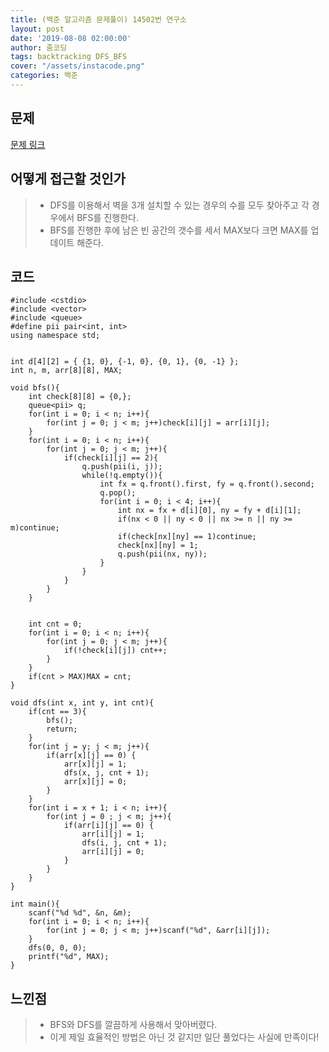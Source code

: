 ```yaml
---
title: (백준 알고리즘 문제풀이) 14502번 연구소
layout: post
date: '2019-08-08 02:00:00'
author: 줌코딩
tags: backtracking DFS_BFS
cover: "/assets/instacode.png"
categories: 백준
---
```


## 문제

[문제 링크](https://www.acmicpc.net/problem/14502)

## 어떻게 접근할 것인가

>* DFS를 이용해서 벽을 3개 설치할 수 있는 경우의 수를 모두 찾아주고 각 경우에서 BFS를 진행한다.
>* BFS를 진행한 후에 남은 빈 공간의 갯수를 세서 MAX보다 크면 MAX를 업데이트 해준다.

## 코드

    #include <cstdio>
    #include <vector>
    #include <queue>
    #define pii pair<int, int>
    using namespace std;


    int d[4][2] = { {1, 0}, {-1, 0}, {0, 1}, {0, -1} };
    int n, m, arr[8][8], MAX;

    void bfs(){
        int check[8][8] = {0,};
        queue<pii> q;
        for(int i = 0; i < n; i++){
            for(int j = 0; j < m; j++)check[i][j] = arr[i][j];
        }
        for(int i = 0; i < n; i++){
            for(int j = 0; j < m; j++){
                if(check[i][j] == 2){
                    q.push(pii(i, j));
                    while(!q.empty()){
                        int fx = q.front().first, fy = q.front().second;
                        q.pop();
                        for(int i = 0; i < 4; i++){
                            int nx = fx + d[i][0], ny = fy + d[i][1];
                            if(nx < 0 || ny < 0 || nx >= n || ny >= m)continue;
                            if(check[nx][ny] == 1)continue;
                            check[nx][ny] = 1;
                            q.push(pii(nx, ny));
                        }
                    }
                }       
            }
        }
        
        
        int cnt = 0;
        for(int i = 0; i < n; i++){
            for(int j = 0; j < m; j++){
                if(!check[i][j]) cnt++;
            }
        }
        if(cnt > MAX)MAX = cnt;
    }

    void dfs(int x, int y, int cnt){
        if(cnt == 3){
            bfs();
            return;
        }
        for(int j = y; j < m; j++){
            if(arr[x][j] == 0) {
                arr[x][j] = 1;
                dfs(x, j, cnt + 1);
                arr[x][j] = 0;
            }
        }
        for(int i = x + 1; i < n; i++){
            for(int j = 0 ; j < m; j++){
                if(arr[i][j] == 0) {
                    arr[i][j] = 1;
                    dfs(i, j, cnt + 1);
                    arr[i][j] = 0;
                }
            }
        }
    }

    int main(){
        scanf("%d %d", &n, &m);
        for(int i = 0; i < n; i++){
            for(int j = 0; j < m; j++)scanf("%d", &arr[i][j]);
        }
        dfs(0, 0, 0);
        printf("%d", MAX);
    }

## 느낀점

>* BFS와 DFS를 깔끔하게 사용해서 맞아버렸다.
>* 이게 제일 효율적인 방법은 아닌 것 같지만 일단 풀었다는 사실에 만족이다!
